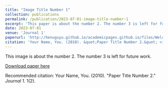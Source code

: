 ```yaml
---
title: "Image Title Number 1"
collection: publications
permalink: /publication/2023-07-01-image-title-number-1
excerpt: 'This paper is about the number 2. The number 3 is left for future work.'
date: 2023-07-01
venue: 'Journal 1'
paperurl: 'http://henuguyu.github.io/academicpages.github.io/files/WelcomeScanning.jpg'
citation: 'Your Name, You. (2010). &quot;Paper Title Number 2.&quot; <i>Journal 1</i>. 1(2).'
---
```

This image is about the number 2. The number 3 is left for future work.

[Download paper here](http://henuguyu.github.io/academicpages.github.io/files/WelcomeScanning.jpg)

Recommended citation: Your Name, You. (2010). "Paper Title Number 2." <i>Journal 1</i>. 1(2).